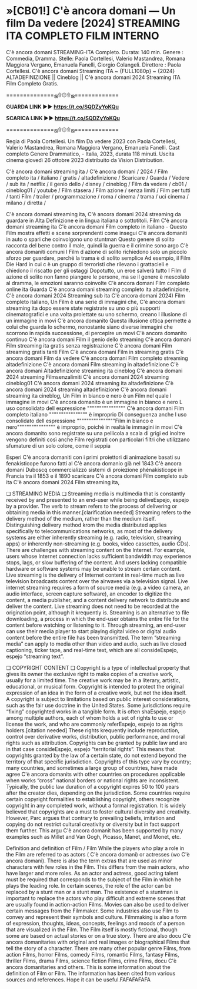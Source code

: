 # »[CB01!] C'è ancora domani — Un film Da vedere [2024] STREAMING ITA COMPLETO FILM INTERNO


C'è ancora domani STREAMING-ITA Completo. Durata: 140 min. Genere : Commedia, Dramma.  Stelle: Paola Cortellesi, Valerio Mastandrea, Romana Maggiora Vergano, Emanuela Fanelli, Giorgio Colangeli. Direttore : Paola Cortellesi. C'è ancora domani Streaming ITA ~ {FULL1080p} ~ {2024} ALTADEFINIZIONE || Cineblog || C'è ancora domani 2024 Streaming ITA Film Completo Gratis.

==============ஜ۩۞۩ஜ=============

**GUARDA LINK ►► https://t.co/SQDZyYoKQu**

**SCARICA LINK ►► https://t.co/SQDZyYoKQu**

==============ஜ۩۞۩ஜ=============

Regia di Paola Cortellesi. Un film Da vedere 2023 con Paola Cortellesi, Valerio Mastandrea, Romana Maggiora Vergano, Emanuela Fanelli. Cast completo Genere Drammatico, - Italia, 2023, durata 118 minuti. Uscita cinema giovedì 26 ottobre 2023 distribuito da Vision Distribution.


C'è ancora domani streaming ita / C'è ancora domani / 2024 / Film completo ita / italiano / gratis / altadefinizione / Scaricare / Guarda / Vedere / sub ita / netflix / il genio dello / disney / cineblog / Film da vedere / cb01 / cineblog01 / youtube / Film stasera / Film azione / senza limiti / Film per tutti / tanti Film / trailer / programmazione / roma / cinema / trama / uci cinema / milano / diretta /

C'è ancora domani streaming ita, C'è ancora domani 2024 streaming da guardare in Alta Definizione e in lingua italiana o sottotitoli. Film C'è ancora domani streaming ita C'è ancora domani Film completo in italiano - Questo Film mostra effetti e scene sorprendenti come insegui C'è ancora domaniti in auto o spari che coinvolgono uno stuntman Questo genere di solito racconta del bene contro il male, quindi la guerra e il crimine sono argo C'è ancora domaniti comuni I Film d azione di solito richiedono solo un piccolo sforzo per guardare, perché la trama è di solito semplice Ad esempio, il Film Die Hard in cui c è un gruppo di terroristi che rilevano i grattacieli e chiedono il riscatto per gli ostaggi Dopotutto, un eroe salverà tutto I Film d azione di solito non fanno piangere le persone, ma se il genere è mescolato al dramma, le emozioni saranno coinvolte C'è ancora domani Film completo online ita Guarda C'è ancora domani streaming completo ita altadefinizione, C'è ancora domani 2024 Streaming sub ita C'è ancora domani 2024) Film completo italiano, Un Film è una serie di immagini che, C'è ancora domani streaming ita dopo essere state registrate su uno o più supporti cinematografici e una volta proiettate su uno schermo, creano l illusione di un immagine in movi C'è ancora domanito Questa illusione ottica permette a colui che guarda lo schermo, nonostante siano diverse immagini che scorrono in rapida successione, di percepire un movi C'è ancora domanito continuo C'è ancora domani Film il genio dello streaming C'è ancora domani Film streaming ita gratis senza registrazione C'è ancora domani Film streaming gratis tanti Film C'è ancora domani Film in streaming gratis C'è ancora domani Film da vedere C'è ancora domani Film completo streaming altadefinizione C'è ancora domani Film streaming in altadefinizione C'è ancora domani Altadefinizione streaming ita cineblog C'è ancora domani 2024 streaming Filmsenzalimiti C'è ancora domani 2024 streaming cineblog01 C'è ancora domani 2024 streaming ita altadefinizione C'è ancora domani 2024 streaming altadefinizione C'è ancora domani streaming ita cineblog, Un Film in bianco e nero è un Film nel quale l immagine in movi C'è ancora domanito è un immagine in bianco e nero L uso consolidato dell espressione """""""""""""""" C'è ancora domani Film completo italiano """""""""""""""" è improprio Di conseguenza anche l uso consolidato dell espressione """"""""""""""""Film in bianco e nero"""""""""""""""" è improprio, poiché in realtà le immagini in movi C'è ancora domanito sono registrate su una pellicola a scala di grigi ed inoltre vengono definiti così anche Film registrati con particolari filtri che utilizzano sfumature di un solo colore, come il seppia

Esperi C'è ancora domaniti con i primi proiettori di animazione basati su fenakisticope furono fatti al C'è ancora domanio già nel 1843 C'è ancora domani Duboscq commercializzò sistemi di proiezione phénakisticope in Francia tra il 1853 e il 1890 scaricare C'è ancora domani Film completo sub ita C'è ancora domani 2024 Film streaming ita,

❏ STREAMING MEDIA ❏ Streaming media is multimedia that is constantly received by and presented to an end-user while being deliveEspejo, espejo by a provider. The verb to stream refers to the process of delivering or obtaining media in this manner.[clarification needed] Streaming refers to the delivery method of the medium, rather than the medium itself. Distinguishing delivery method krom the media distributed applies specifically to telecommunications networks, as most of the delivery systems are either inherently streaming (e.g. radio, television, streaming apps) or inherently non-streaming (e.g. books, video cassettes, audio CDs). There are challenges with streaming content on the Internet. For example, users whose Internet connection lacks sufficient bandwidth may experience stops, lags, or slow buffering of the content. And users lacking compatible hardware or software systems may be unable to stream certain content. Live streaming is the delivery of Internet content in real-time much as live television broadcasts content over the airwaves via a television signal. Live internet streaming requires a form of source media (e.g. a video camera, an audio interface, screen capture software), an encoder to digitize the content, a media publisher, and a content delivery network to distribute and deliver the content. Live streaming does not need to be recorded at the origination point, although it krequently is. Streaming is an alternative to file downloading, a process in which the end-user obtains the entire file for the content before watching or listening to it. Through streaming, an end-user can use their media player to start playing digital video or digital audio content before the entire file has been transmitted. The term “streaming media” can apply to media other than video and audio, such as live closed captioning, ticker tape, and real-time text, which are all consideEspejo, espejo “streaming text”.

❏ COPYRIGHT CONTENT ❏ Copyright is a type of intellectual property that gives its owner the exclusive right to make copies of a creative work, usually for a limited time. The creative work may be in a literary, artistic, educational, or musical form. Copyright is intended to protect the original expression of an idea in the form of a creative work, but not the idea itself. A copyright is subject to limitations based on public interest considerations, such as the fair use doctrine in the United States. Some jurisdictions require “fixing” copyrighted works in a tangible form. It is often shaEspejo, espejo among multiple authors, each of whom holds a set of rights to use or license the work, and who are commonly referEspejo, espejo to as rights holders.[citation needed] These rights krequently include reproduction, control over derivative works, distribution, public performance, and moral rights such as attribution. Copyrights can be granted by public law and are in that case consideEspejo, espejo “territorial rights”. This means that copyrights granted by the law of a certain state, do not extend beyond the territory of that specific jurisdiction. Copyrights of this type vary by country; many countries, and sometimes a large group of countries, have made agree C'è ancora domanits with other countries on procedures applicable when works “cross” national borders or national rights are inconsistent. Typically, the public law duration of a copyright expires 50 to 100 years after the creator dies, depending on the jurisdiction. Some countries require certain copyright formalities to establishing copyright, others recognize copyright in any completed work, without a formal registration. It is widely believed that copyrights are a must to foster cultural diversity and creativity. However, Parc argues that contrary to prevailing beliefs, imitation and copying do not restrict cultural creativity or diversity but in fact support them further. This argu C'è ancora domanit has been supported by many examples such as Millet and Van Gogh, Picasso, Manet, and Monet, etc.

Definition and definition of Film / Film While the players who play a role in the Film are referred to as actors ( C'è ancora domani) or actresses (wo C'è ancora domani). There is also the term extras that are used as minor characters with few roles in the Film. This differs from the main actors, who have larger and more roles. As an actor and actress, good acting talent must be required that corresponds to the subject of the Film in which he plays the leading role. In certain scenes, the role of the actor can be replaced by a stunt man or a stunt man. The existence of a stuntman is important to replace the actors who play difficult and extreme scenes that are usually found in action-action Films. Movies can also be used to deliver certain messages from the Filmmaker. Some industries also use Film to convey and represent their symbols and culture. Filmmaking is also a form of expression, thoughts, ideas, concepts, feelings and moods of a person that are visualized in the Film. The Film itself is mostly fictional, though some are based on actual stories or on a true story. There are also docu C'è ancora domanitaries with original and real images or biographical Films that tell the story of a character. There are many other popular genre Films, from action Films, horror Films, comedy Films, romantic Films, fantasy Films, thriller Films, drama Films, science fiction Films, crime Films, docu C'è ancora domanitaries and others. This is some information about the definition of Film or Film. The information has been cited from various sources and references. Hope it can be useful.FAFAFAFAFA
